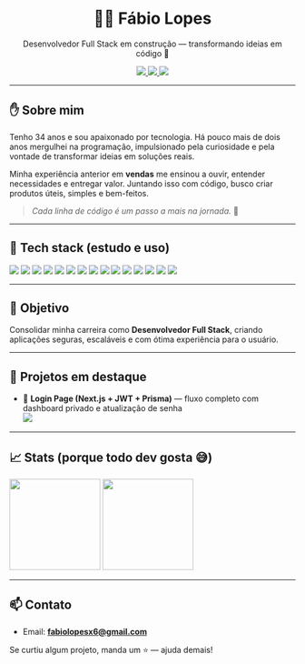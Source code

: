 
<h1 align="center">👨‍💻 Fábio Lopes</h1>
<p align="center">Desenvolvedor Full Stack em construção — transformando ideias em código 🚀</p>

<p align="center">
  <!-- Contatos -->
  <a href="mailto:fabiolopesx6@gmail.com">
    <img src="https://img.shields.io/badge/Email-fabiolopesx6%40gmail.com-EA4335?style=for-the-badge&logo=gmail&logoColor=white" />
  </a>
  <a href="https://www.linkedin.com/in/fabiolopesx/](https://www.linkedin.com/in/fabio-lopes-208649164/" target="_blank">
    <img src="https://img.shields.io/badge/LinkedIn-Fábio%20Lopes-0A66C2?style=for-the-badge&logo=linkedin&logoColor=white" />
  </a>
  <a href="https://github.com/FabioLopesx" target="_blank">
    <img src="https://img.shields.io/badge/GitHub-FabioLopesx-181717?style=for-the-badge&logo=github&logoColor=white" />
  </a>
</p>

---

## ✋ Sobre mim
Tenho 34 anos e sou apaixonado por tecnologia. Há pouco mais de dois anos mergulhei na programação, impulsionado pela curiosidade e pela vontade de transformar ideias em soluções reais.

Minha experiência anterior em **vendas** me ensinou a ouvir, entender necessidades e entregar valor. Juntando isso com código, busco criar produtos úteis, simples e bem-feitos.

> *Cada linha de código é um passo a mais na jornada.* 💪

---

## 🔧 Tech stack (estudo e uso)
<p>
  <!-- Linguagens / Front -->
  <img src="https://img.shields.io/badge/HTML5-E34F26?logo=html5&logoColor=white&style=for-the-badge" />
  <img src="https://img.shields.io/badge/CSS3-1572B6?logo=css3&logoColor=white&style=for-the-badge" />
  <img src="https://img.shields.io/badge/JavaScript-F7DF1E?logo=javascript&logoColor=222&style=for-the-badge" />
  <img src="https://img.shields.io/badge/TypeScript-3178C6?logo=typescript&logoColor=white&style=for-the-badge" />
  <img src="https://img.shields.io/badge/React-61DAFB?logo=react&logoColor=222&style=for-the-badge" />
  <img src="https://img.shields.io/badge/Next.js-000000?logo=nextdotjs&logoColor=white&style=for-the-badge" />
  <img src="https://img.shields.io/badge/TailwindCSS-06B6D4?logo=tailwindcss&logoColor=white&style=for-the-badge" />
  
  <!-- Back / DB / Auth -->
  <img src="https://img.shields.io/badge/Node.js-339933?logo=nodedotjs&logoColor=white&style=for-the-badge" />
  <img src="https://img.shields.io/badge/Prisma-2D3748?logo=prisma&logoColor=white&style=for-the-badge" />
  <img src="https://img.shields.io/badge/JWT-000000?logo=jsonwebtokens&logoColor=white&style=for-the-badge" />
  <img src="https://img.shields.io/badge/MongoDB-47A248?logo=mongodb&logoColor=white&style=for-the-badge" />
  <img src="https://img.shields.io/badge/MySQL-4479A1?logo=mysql&logoColor=white&style=for-the-badge" />
  
  <!-- Ferramentas -->
  <img src="https://img.shields.io/badge/Git-F05032?logo=git&logoColor=white&style=for-the-badge" />
  <img src="https://img.shields.io/badge/Vercel-000000?logo=vercel&logoColor=white&style=for-the-badge" />  
  <img src="https://img.shields.io/badge/VS%20Code-007ACC?logo=visualstudiocode&logoColor=white&style=for-the-badge" />
</p>

---

## 🧭 Objetivo
Consolidar minha carreira como **Desenvolvedor Full Stack**, criando aplicações seguras, escaláveis e com ótima experiência para o usuário.

---

## 🎯 Projetos em destaque
- 🔐 **Login Page (Next.js + JWT + Prisma)** — fluxo completo com dashboard privado e atualização de senha  
  <a href="https://github.com/FabioLopesx/login-page">
    <img src="https://img.shields.io/badge/Repo-Login%20Page-000?style=flat&logo=github" />
  </a>

<!-- você pode adicionar mais projetos aqui -->

---

## 📈 Stats (porque todo dev gosta 😅)
<p>
  <img height="160" src="https://github-readme-stats.vercel.app/api?username=FabioLopesx&show_icons=true&theme=tokyonight&hide_title=true" />
  <img height="160" src="https://github-readme-stats.vercel.app/api/top-langs/?username=FabioLopesx&layout=compact&theme=tokyonight" />
</p>

---

## 📫 Contato
- Email: **fabiolopesx6@gmail.com**   

Se curtiu algum projeto, manda um ⭐ — ajuda demais!
